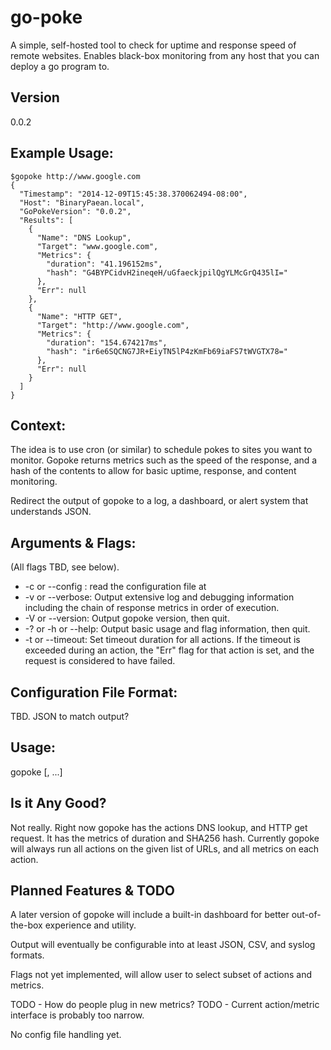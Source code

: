 go-poke
=======

A simple, self-hosted tool to check for uptime and response speed of remote websites. Enables black-box monitoring from any host that you can deploy a go program to.

Version
-------
0.0.2

Example Usage:
--------------

    $gopoke http://www.google.com
    {
      "Timestamp": "2014-12-09T15:45:38.370062494-08:00",
      "Host": "BinaryPaean.local",
      "GoPokeVersion": "0.0.2",
      "Results": [
        {
          "Name": "DNS Lookup",
          "Target": "www.google.com",
          "Metrics": {
            "duration": "41.196152ms",
            "hash": "G4BYPCidvH2ineqeH/uGfaeckjpilQgYLMcGrQ435lI="
          },
          "Err": null
        },
        {
          "Name": "HTTP GET",
          "Target": "http://www.google.com",
          "Metrics": {
            "duration": "154.674217ms",
            "hash": "ir6e6SQCNG7JR+EiyTN5lP4zKmFb69iaFS7tWVGTX78="
          },
          "Err": null
        }
      ]
    }

Context:
--------
The idea is to use cron (or similar) to schedule pokes to sites you want to monitor. Gopoke returns metrics such as the speed of the response, and a hash of the contents to allow for basic uptime, response, and content monitoring.

Redirect the output of gopoke to a log, a dashboard, or alert system that understands JSON.

Arguments & Flags:
------------------
(All flags TBD, see below).

 * -c <filepath> or --config <filepath>: read the configuration file at <filepath>
 * -v or --verbose: Output extensive log and debugging information including the chain of response metrics in order of execution.
 * -V or --version: Output gopoke version, then quit.
 * -? or -h or --help: Output basic usage and flag information, then quit.
 * -t or --timeout: Set timeout duration for all actions. If the timeout is exceeded during an action, the "Err" flag for that action is set, and the request is considered to have failed.

Configuration File Format:
--------------------------
TBD. JSON to match output?

Usage:
------
gopoke <flags> [<url1>, ...<urlN>]

Is it Any Good?
---------------
Not really. Right now gopoke has the actions DNS lookup, and HTTP get request. It has the metrics of duration and SHA256 hash. Currently gopoke will always run all actions on the given list of URLs, and all metrics on each action.

Planned Features & TODO
----------------
A later version of gopoke will include a built-in dashboard for better out-of-the-box experience and utility.

Output will eventually be configurable into at least JSON, CSV, and syslog formats.

Flags not yet implemented, will allow user to select subset of actions and metrics.

TODO - How do people plug in new metrics?
TODO - Current action/metric interface is probably too narrow.

No config file handling yet.